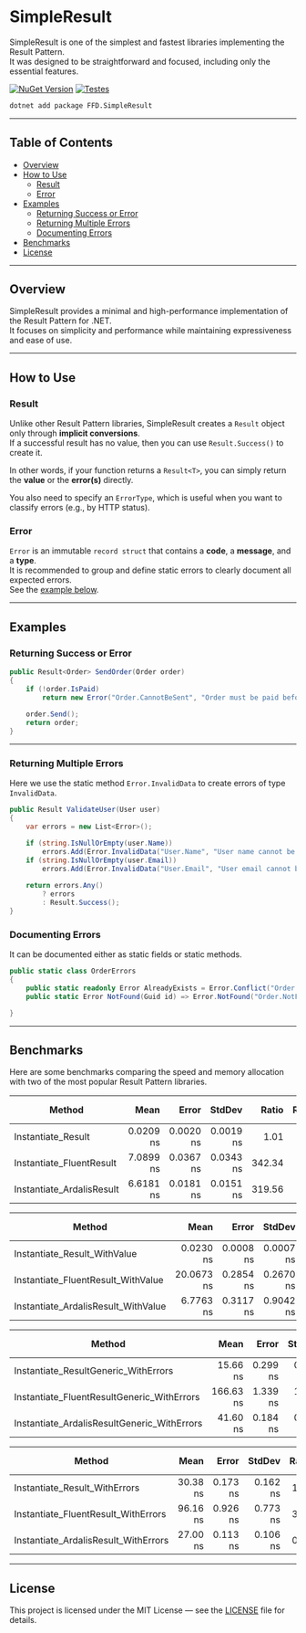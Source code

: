 # SimpleResult

SimpleResult is one of the simplest and fastest libraries implementing the Result Pattern.  
It was designed to be straightforward and focused, including only the essential features.

[![NuGet Version](https://img.shields.io/nuget/v/FFD.SimpleResult.svg?style=flat-square)](https://www.nuget.org/packages/FFD.SimpleResult)
[![Testes](https://github.com/FernandoDona/simple-result/actions/workflows/dotnet-ci.yml/badge.svg)](https://github.com/FernandoDona/simple-result/actions/workflows/dotnet-ci.yml)
```bash
dotnet add package FFD.SimpleResult
```
---

## Table of Contents
- [Overview](#overview)
- [How to Use](#how-to-use)
  - [Result](#result-and-result)
  - [Error](#error)
- [Examples](#examples)
  - [Returning Success or Error](#returning-success-or-error)
  - [Returning Multiple Errors](#returning-multiple-errors)
  - [Documenting Errors](#documenting-errors)
- [Benchmarks](#benchmarks)
- [License](#license)

---

## Overview

SimpleResult provides a minimal and high-performance implementation of the Result Pattern for .NET.  
It focuses on simplicity and performance while maintaining expressiveness and ease of use.

---

## How to Use

### Result

Unlike other Result Pattern libraries, SimpleResult creates a `Result` object only through **implicit conversions**.  
If a successful result has no value, then you can use `Result.Success()` to create it.  

In other words, if your function returns a `Result<T>`, you can simply return the **value** or the **error(s)** directly.

You also need to specify an `ErrorType`, which is useful when you want to classify errors (e.g., by HTTP status).

### Error

`Error` is an immutable `record struct` that contains a **code**, a **message**, and a **type**.  
It is recommended to group and define static errors to clearly document all expected errors.  
See the [example below](#documenting-errors).

---

## Examples

### Returning Success or Error

```csharp
public Result<Order> SendOrder(Order order) 
{
    if (!order.IsPaid)
        return new Error("Order.CannotBeSent", "Order must be paid before it can be sent", ErrorType.InvalidState);
    
    order.Send();
    return order;
}
```

---

### Returning Multiple Errors

Here we use the static method `Error.InvalidData` to create errors of type `InvalidData`.

```csharp
public Result ValidateUser(User user) 
{
    var errors = new List<Error>();

    if (string.IsNullOrEmpty(user.Name))
        errors.Add(Error.InvalidData("User.Name", "User name cannot be null or empty"));
    if (string.IsNullOrEmpty(user.Email))
        errors.Add(Error.InvalidData("User.Email", "User email cannot be null or empty"));
    
    return errors.Any() 
        ? errors 
        : Result.Success();
}
```

### Documenting Errors

It can be documented either as static fields or static methods.

```csharp
public static class OrderErrors 
{
    public static readonly Error AlreadyExists = Error.Conflict("Order.AlreadyExists", "This order already exists");
    public static Error NotFound(Guid id) => Error.NotFound("Order.NotFound", $"The order with Id '{id}' was not found");

}
```

---

## Benchmarks

Here are some benchmarks comparing the speed and memory allocation with two of the most popular Result Pattern libraries.

| Method                                      | Mean      | Error     | StdDev    | Ratio  | RatioSD | Gen0   | Allocated | Alloc Ratio |
|-------------------------------------------- |----------:|----------:|----------:|-------:|--------:|-------:|----------:|------------:|
| Instantiate_Result                          | 0.0209 ns | 0.0020 ns | 0.0019 ns |   1.01 |    0.12 |      - |         - |          NA |
| Instantiate_FluentResult                    | 7.0899 ns | 0.0367 ns | 0.0343 ns | 342.34 |   29.05 | 0.0089 |      56 B |          NA |
| Instantiate_ArdalisResult                   | 6.6181 ns | 0.0181 ns | 0.0151 ns | 319.56 |   27.09 | 0.0115 |      72 B |          NA |

| Method                                      | Mean       | Error     | StdDev    | Median     | Ratio  | RatioSD | Gen0   | Allocated | Alloc Ratio |
|-------------------------------------------- |-----------:|----------:|----------:|-----------:|-------:|--------:|-------:|----------:|------------:|
| Instantiate_Result_WithValue                |  0.0230 ns | 0.0008 ns | 0.0007 ns |  0.0228 ns |   1.00 |    0.04 |      - |         - |          NA |
| Instantiate_FluentResult_WithValue          | 20.0673 ns | 0.2854 ns | 0.2670 ns | 20.1302 ns | 875.04 |   28.54 | 0.0179 |     112 B |          NA |
| Instantiate_ArdalisResult_WithValue         |  6.7763 ns | 0.3117 ns | 0.9042 ns |  6.3659 ns | 295.48 |   40.24 | 0.0102 |      64 B |          NA |

| Method                                      | Mean      | Error    | StdDev   | Ratio | RatioSD | Gen0   | Allocated | Alloc Ratio |
|-------------------------------------------- |----------:|---------:|---------:|------:|--------:|-------:|----------:|------------:|
| Instantiate_ResultGeneric_WithErrors        |  15.66 ns | 0.299 ns | 0.280 ns |  1.00 |    0.02 | 0.0242 |     152 B |        1.00 |
| Instantiate_FluentResultGeneric_WithErrors  | 166.63 ns | 1.339 ns | 1.187 ns | 10.64 |    0.20 | 0.1273 |     800 B |        5.26 |
| Instantiate_ArdalisResultGeneric_WithErrors |  41.60 ns | 0.184 ns | 0.153 ns |  2.66 |    0.05 | 0.0510 |     320 B |        2.11 |

| Method                                      | Mean     | Error    | StdDev   | Ratio | RatioSD | Gen0   | Gen1   | Allocated | Alloc Ratio |
|-------------------------------------------- |---------:|---------:|---------:|------:|--------:|-------:|-------:|----------:|------------:|
| Instantiate_Result_WithErrors               | 30.38 ns | 0.173 ns | 0.162 ns |  1.00 |    0.01 | 0.0408 |      - |     256 B |        1.00 |
| Instantiate_FluentResult_WithErrors         | 96.16 ns | 0.926 ns | 0.773 ns |  3.17 |    0.03 | 0.0867 | 0.0001 |     544 B |        2.12 |
| Instantiate_ArdalisResult_WithErrors        | 27.00 ns | 0.113 ns | 0.106 ns |  0.89 |    0.01 | 0.0408 |      - |     256 B |        1.00 |

---

## License

This project is licensed under the MIT License — see the [LICENSE](LICENSE) file for details.
